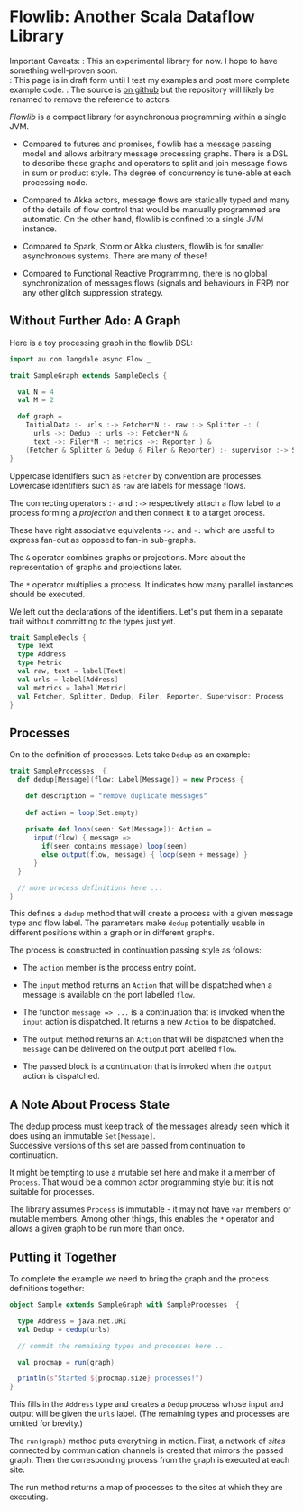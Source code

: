 # Flowlib: Another Scala Dataflow Library

Important Caveats:
: This an experimental library for now.   I hope to have something well-proven soon.  
: This page is in draft form until I test my examples and post more complete example code.
: The source is [on github](https://github.com/arnolddevos/FlowActors) but the repository will likely be renamed to remove the reference to actors.

_Flowlib_ is a compact library for asynchronous programming within a single JVM.

* Compared to futures and promises, flowlib has a message passing model and allows arbitrary message processing graphs. There is a DSL to describe these graphs and operators to split and join message flows in sum or product style.  The degree of concurrency is tune-able at each processing node.

* Compared to Akka actors, message flows are statically typed and many of the details of flow control that would be manually programmed are automatic. On the other hand, flowlib is confined to a single JVM instance.

* Compared to Spark, Storm or Akka clusters, flowlib is for smaller asynchronous systems.  There are many of these! 

* Compared to Functional Reactive Programming, there is no global synchronization of messages flows (signals and behaviours in FRP) nor any other glitch suppression strategy.  

## Without Further Ado: A Graph

Here is a toy processing graph in the flowlib DSL:

```scala
import au.com.langdale.async.Flow._

trait SampleGraph extends SampleDecls { 

  val N = 4
  val M = 2

  def graph =
    InitialData :- urls :-> Fetcher*N :- raw :-> Splitter -: ( 
  	  urls ->: Dedup -: urls ->: Fetcher*N & 
  	  text ->: Filer*M -: metrics ->: Reporter ) &
    (Fetcher & Splitter & Dedup & Filer & Reporter) :- supervisor :-> Supervisor
}
```

Uppercase identifiers such as `Fetcher` by convention are processes.  Lowercase identifiers such as `raw` are labels for message flows.

The connecting operators `:-` and `:->` respectively attach a flow label to a process forming a _projection_ and then connect it to a target process. 

These have right associative equivalents `->:` and `-:` which are useful to express fan-out as opposed to fan-in sub-graphs. 

The `&` operator combines graphs or projections. More about the representation of graphs and projections later.

The `*` operator multiplies a process. It indicates how many parallel instances should be executed.

We left out the declarations of the identifiers.  Let's put them in a separate trait without committing to the types just yet.

```scala
trait SampleDecls { 
  type Text
  type Address
  type Metric 
  val raw, text = label[Text]
  val urls = label[Address]
  val metrics = label[Metric]
  val Fetcher, Splitter, Dedup, Filer, Reporter, Supervisor: Process
}
```

## Processes

On to the definition of processes. Lets take `Dedup` as an example:

```scala
trait SampleProcesses  { 
  def dedup[Message](flow: Label[Message]) = new Process {

    def description = "remove duplicate messages"
  
    def action = loop(Set.empty)
  
    private def loop(seen: Set[Message]): Action =
      input(flow) { message => 
      	if(seen contains message) loop(seen)
      	else output(flow, message) { loop(seen + message) }
      }
  }

  // more process definitions here ...
}
```

This defines a `dedup` method that will create a process with a given message type and flow label. 
The parameters make `dedup` potentially usable in different positions within a graph or in different graphs.

The process is constructed in continuation passing style as follows:

* The `action` member is the process entry point.  

* The `input` method returns an `Action` that will
be dispatched when a message is available on the 
port labelled `flow`. 

* The function `message => ...` is a continuation 
that is invoked when the `input` action is dispatched. 
It returns a new `Action` to be dispatched.

* The `output` method returns an `Action` that will be 
dispatched when the `message` can be delivered on the
output port labelled `flow`.

* The passed block is a continuation that is 
invoked when the `output` action is dispatched.

## A Note About Process State

The dedup process must keep track of the messages already seen
which it does using an immutable `Set[Message]`.  
Successive versions of this set are passed from continuation
to continuation.

It might be tempting to use a mutable set here and make it
a member of `Process`.  That would be a common actor 
programming style but it is not suitable for processes.

The library assumes `Process` is immutable - it may not
have `var` members or mutable members.  Among other things, 
this enables the `*` operator and allows a given graph to 
be run more than once.

## Putting it Together

To complete the example we need to bring the graph and
the process definitions together:

```scala
object Sample extends SampleGraph with SampleProcesses  {

  type Address = java.net.URI
  val Dedup = dedup(urls)

  // commit the remaining types and processes here ...

  val procmap = run(graph)

  println(s"Started ${procmap.size} processes!")
}
```

This fills in the `Address` type and creates a `Dedup` process
whose input and output will be given the `urls` label. 
(The remaining types and processes are omitted for brevity.)

The `run(graph)` method puts everything in motion.  First, a network of _sites_ 
connected by communication channels is created that mirrors the passed graph. 
Then the corresponding process from the graph is executed at each site.  

The run method returns a map of processes to the sites at which they are executing.   
